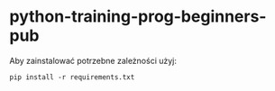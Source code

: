 # python-training-prog-beginners-pub

Aby zainstalować potrzebne zależności użyj:
```commandline
pip install -r requirements.txt
```

